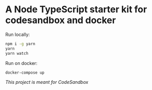 # A Node TypeScript starter kit for codesandbox and docker

Run locally:
```bash
npm i -g yarn
yarn
yarn watch
```

Run on docker:
```
docker-compose up
```

*This project is meant for CodeSandbox*